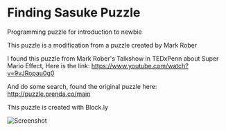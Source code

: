 # Finding Sasuke Puzzle
Programming puzzle for introduction to newbie

This puzzle is a modification from a puzzle created by Mark Rober

I found this puzzle from Mark Rober's Talkshow in TEDxPenn about Super Mario Effect,
Here is the link: https://www.youtube.com/watch?v=9vJRopau0g0

And do some search, found the original puzzle here: http://puzzle.prenda.co/main

This puzzle is created with Block.ly

![Screenshot](https://github.com/hanakodomoyasumi/finding-sasuke-puzzle/blob/master/SS.png)
